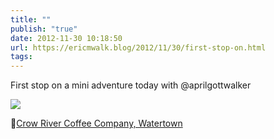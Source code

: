 ```yaml
---
title: ""
publish: "true"
date: 2012-11-30 10:18:50
url: https://ericmwalk.blog/2012/11/30/first-stop-on.html
tags: 
---
```


First stop on a mini adventure today with @aprilgottwalker

![](https://ericmwalk.blog/uploads/2022/d0c604ba90.jpg)

📍[Crow River Coffee Company, Watertown](https://maps.apple.com/?q=Crow%20River%20Coffee%20Company%0A104%20CR-27%0AWatertown%20MN%2055388%0AUnited%20States&ll=44.964143,-93.846417)